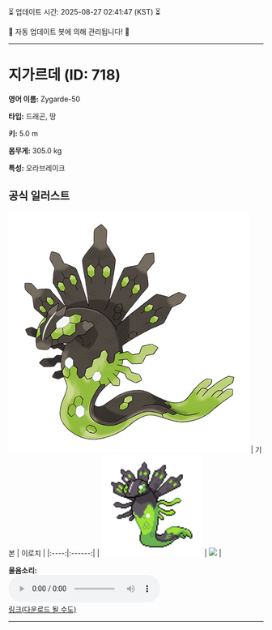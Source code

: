 
⏳ 업데이트 시간: 2025-08-27 02:41:47 (KST) ⏳

🤖 자동 업데이트 봇에 의해 관리됩니다! 🤖

---

# 지가르데 (ID: 718)
**영어 이름:** Zygarde-50

**타입:** 드래곤, 땅

**키:** 5.0 m

**몸무게:** 305.0 kg

**특성:** 오라브레이크

## 공식 일러스트
![](https://raw.githubusercontent.com/PokeAPI/sprites/master/sprites/pokemon/other/official-artwork/718.png)
| 기본 | 이로치 |
|:----:|:------:|
| <img src="https://raw.githubusercontent.com/PokeAPI/sprites/master/sprites/pokemon/718.png" width="200"> | <img src="https://raw.githubusercontent.com/PokeAPI/sprites/master/sprites/pokemon/shiny/718.png" width="200"> |

**울음소리:**<br><audio controls src="https://raw.githubusercontent.com/PokeAPI/cries/main/cries/pokemon/latest/718.ogg"></audio><br> [링크(다운로드 될 수도)](https://raw.githubusercontent.com/PokeAPI/cries/main/cries/pokemon/latest/718.ogg)


---
